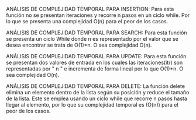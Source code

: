 ANÁLISIS DE COMPLEJIDAD TEMPORAL PARA INSERTION: Para esta función no se presentan iteraciones y recorre n pasos en un ciclo while. Por lo que se presenta una complejidad O(n) para el peor de los casos.

ANÁLISIS DE COMPLEJIDAD TEMPORAL PARA SEARCH: Para esta función se presenta un ciclo While donde n es representado por el valor que se desea encontrar se trata de O(1)*n. O sea complejidad O(n).

ANÁLISIS DE COMPLEJIDAD TEMPORAL PARA UPDATE: Para esta función se presentan dos valores de entrada en los cuales las iteraciones(itr) son representadas por " n " e incrementa de forma lineal por lo que O(1)*n. O sea complejidad O(n).

ANÁLISIS DE COMPLEJIDAD TEMPORAL PARA DELETE: La función delete elimina un elemento dentro de la lista según su posición y reduce el tamaño de la lista. Este se emplea usando un ciclo while que recorre n pasos hasta llegar al elemento, por lo que su complejidad temporal es (O(n)) para el peor de los casos.


